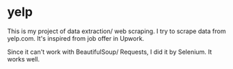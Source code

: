 # yelp

This is my project of data extraction/ web scraping. I try to scrape data from yelp.com. It's inspired from job offer in Upwork.

Since it can't work with BeautifulSoup/ Requests, I did it by Selenium. It works well.
